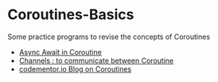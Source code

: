 # Coroutines-Basics
Some practice programs to revise the concepts of Coroutines

 - [Async Await in Coroutine](ASYNC_AWAIT.md)
 - [Channels : to communicate between Coroutine](CHANNELS.md)
 - [codementor.io Blog on Coroutines](https://www.codementor.io/blog/kotlin-coroutines-6n53p8cbn1)